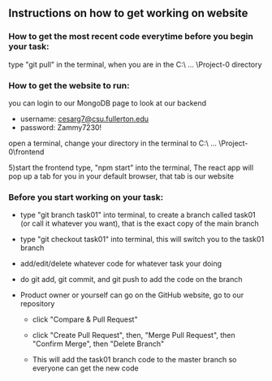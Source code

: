 
## Instructions on how to get working on website


### How to get the most recent code everytime before you begin your task:
type "git pull" in the terminal, when you are in the C:\ ... \Project-0 directory

### How to get the website to run:
you can login to our MongoDB page to look at our backend

- username: cesarg7@csu.fullerton.edu 
- password: Zammy7230!

open a terminal, change your directory in the terminal to C:\ ... \Project-0\frontend

5)start the frontend type, "npm start" into the terminal, The react app will pop up a tab for you in your default browser, that tab is our website


### Before you start working on your task:
- type "git branch task01" into terminal, to create a branch called task01 (or call it whatever you want), that is the exact copy of the main branch

- type "git checkout task01" into terminal, this will switch you to the task01 branch

- add/edit/delete whatever code for whatever task your doing

- do git add, git commit, and git push to add the code on the branch

- Product owner or yourself can go on the GitHub website, go to our repository

    - click "Compare & Pull Request"

    - click "Create Pull Request", then, "Merge Pull Request", then "Confirm Merge", then "Delete Branch"

    - This will add the task01 branch code to the master branch so everyone can get the new code